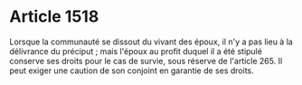 # Article 1518

Lorsque la communauté se dissout du vivant des époux, il n'y a pas lieu à la délivrance du préciput ; mais l'époux au profit duquel il a été stipulé conserve ses droits pour le cas de survie, sous réserve de l'article 265. Il peut exiger une caution de son conjoint en garantie de ses droits.
